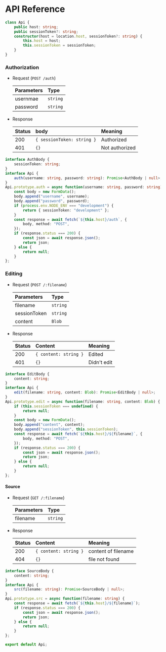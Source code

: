 # API Reference

```typescript
class Api {
    public host: string;
    public sessionToken?: string;
    constructor(host = location.host, sessionToken?: string) {
        this.host = host;
        this.sessionToken = sessionToken;
    }
}
```

### Authorization
- Request (`POST /auth`)
    
    | Parameters |   Type   |
    | :--------- | :------- |
    | usernmae   | `string` |
    | password   | `string` |

- Response
    
    | Status |            body            |    Meaning     |
    | :----- | :------------------------- | :------------- |
    | 200    | `{ sessionToken: string }` | Authorized     |
    | 401    | `{}`                       | Not authorized |

```typescript
interface AuthBody {
    sessionToken: string;
}
interface Api {
    auth(username: string, password: string): Promise<AuthBody | null>;
}
Api.prototype.auth = async function(username: string, password: string) {
    const body = new FormData();
    body.append("username", username);
    body.append("password", password);
    if (process.env.NODE_ENV === "development") {
        return { sessionToken: "development" };
    }
    const response = await fetch(`${this.host}/auth`, {
        body, method: "POST",
    });
    if (response.status === 200) {
        const json = await response.json();
        return json;
    } else {
        return null;
    }
};
```

### Editing
- Request (`POST /:filename`)
    
    |  Parameters  |   Type   |
    | :----------- | :------- |
    | filename     | `string` |
    | sessionToken | `string` |
    | content      | `Blob`   |

- Response
    
    | Status |        Content        |   Meaning   |
    | :----- | :-------------------- | :---------- |
    | 200    | `{ content: string }` | Edited      |
    | 401    | `{}`                  | Didn't edit |

```typescript
interface EditBody {
    content: string;
}
interface Api {
    edit(filename: string, content: Blob): Promise<EditBody | null>;
}
Api.prototype.edit = async function(filename: string, content: Blob) {
    if (this.sessionToken === undefined) {
        return null;
    }
    const body = new FormData();
    body.append("content", content);
    body.append("sessionToken", this.sessionToken);
    const response = await fetch(`${this.host}/${filename}`, {
        body, method: "POST",
    });
    if (response.status === 200) {
        const json = await response.json();
        return json;
    } else {
        return null;
    }
};
```

#### Source
- Request (`GET /:filename`)
    
    | Parameters |   Type   |
    | :--------- | :------- |
    | filename   | `string` |

- Response  
    
    | Status |        Content        |       Meaning       |
    | :----- | :-------------------- | :------------------ |
    | 200    | `{ content: string }` | content of filename |
    | 404    | `{}`                  | file not found      |


```typescript
interface SourceBody {
    content: string;
}
interface Api {
    src(filename: string): Promise<SourceBody | null>;
}
Api.prototype.src = async function(filename: string) {
    const response = await fetch(`${this.host}/${filename}`);
    if (response.status === 200) {
        const json = await response.json();
        return json;
    } else {
        return null;
    }
};
```

```typescript
export default Api;
```
